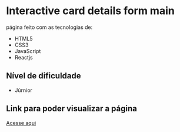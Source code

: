 # Interactive card details form main

página feito com as tecnologias de:
- HTML5
- CSS3
- JavaScript
- Reactjs

## Nível de dificuldade 
- Júrnior

## Link para poder visualizar a página
<a href="https://thiagopdias.github.io/Interactive-card-details-form-main/">Acesse aqui</a>